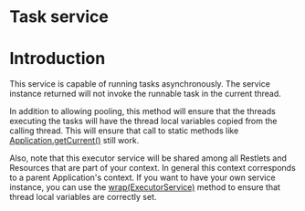 Task service
============

Introduction
============

This service is capable of running tasks asynchronously. The service
instance returned will not invoke the runnable task in the current
thread.

In addition to allowing pooling, this method will ensure that the
threads executing the tasks will have the thread local variables copied
from the calling thread. This will ensure that call to static methods
like
[Application.getCurrent()](http://web.archive.org/web/20120122022001/http://www.restlet.org/documentation/1.1/api/org/restlet/Application.html#getCurrent%28%29)
still work.

Also, note that this executor service will be shared among all Restlets
and Resources that are part of your context. In general this context
corresponds to a parent Application's context. If you want to have your
own service instance, you can use the
[wrap(ExecutorService)](http://web.archive.org/web/20120122022001/http://www.restlet.org/documentation/1.1/api/org/restlet/service/TaskService.html#wrap%28java.util.concurrent.ExecutorService%29)
method to ensure that thread local variables are correctly set.

